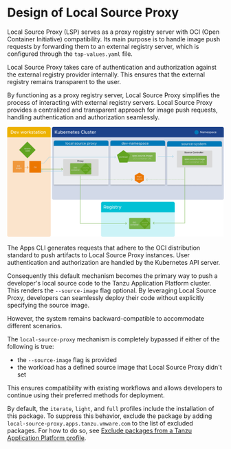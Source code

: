 # Design of Local Source Proxy

Local Source Proxy (LSP) serves as a proxy registry server with OCI (Open Container Initiative)
compatibility. Its main purpose is to handle image push requests by forwarding them to an external
registry server, which is configured through the `tap-values.yaml` file.

Local Source Proxy takes care of authentication and authorization against the external registry
provider internally. This ensures that the external registry remains transparent to the user.

By functioning as a proxy registry server, Local Source Proxy simplifies the process of
interacting with external registry servers. Local Source Proxy provides a centralized and transparent
approach for image push requests, handling authentication and authorization seamlessly.

![Diagram showing the relationship between an external registry, a developer workstation, and a Kubernetes cluster.](images/lsp-design.png)

The Apps CLI generates requests that adhere to the OCI distribution standard to push
artifacts to Local Source Proxy instances. User authentication and authorization are handled by the
Kubernetes API server.

Consequently this default mechanism becomes the primary way to push a developer's local source code
to the Tanzu Application Platform cluster. This renders the `--source-image` flag optional. By
leveraging Local Source Proxy, developers can seamlessly deploy their code without explicitly
specifying the source image.

However, the system remains backward-compatible to accommodate different scenarios.

The `local-source-proxy` mechanism is completely bypassed if either of the following is true:

- the `--source-image` flag is provided
- the workload has a defined source image that Local Source Proxy didn't set

This ensures compatibility with existing workflows and allows developers to continue using their
preferred methods for deployment.

By default, the `iterate`, `light`, and `full` profiles include the installation of this package.
To suppress this behavior, exclude the package by adding `local-source-proxy.apps.tanzu.vmware.com`
to the list of excluded packages.
For how to do so, see
[Exclude packages from a Tanzu Application Platform profile](../install-online/profile.hbs.md#exclude-packages).